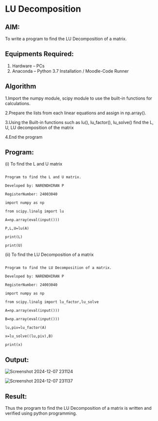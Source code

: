 # LU Decomposition 

## AIM:
To write a program to find the LU Decomposition of a matrix.

## Equipments Required:
1. Hardware – PCs
2. Anaconda – Python 3.7 Installation / Moodle-Code Runner

## Algorithm

1.Import the numpy module, scipy module to use the built-in functions for calculations.

2.Prepare the lists from each linear equations and assign in np.array().

3.Using the Built-in functions such as lu(), lu_factor(), lu_solve() find the L, U, LU decomposition of the matrix

4.End the program

## Program:
(i) To find the L and U matrix
```

Program to find the L and U matrix.

Developed by: NARENDHIRAN P

RegisterNumber: 24003040

import numpy as np

from scipy.linalg import lu

A=np.array(eval(input()))

P,L,U=lu(A)

print(L)

print(U)

```
(ii) To find the LU Decomposition of a matrix
```

Program to find the LU Decomposition of a matrix.

Developed by: NARENDHIRAN P

RegisterNumber: 24003040

import numpy as np

from scipy.linalg import lu_factor,lu_solve

A=np.array(eval(input()))

B=np.array(eval(input()))

lu,piv=lu_factor(A)

x=lu_solve((lu,piv),B)

print(x)

```

## Output:
![Screenshot 2024-12-07 231124](https://github.com/user-attachments/assets/fdacc5e7-129e-420e-9b11-24a89b82d817)

![Screenshot 2024-12-07 231137](https://github.com/user-attachments/assets/9e111a4d-c875-4df5-a621-b9e232fd2b48)




## Result:
Thus the program to find the LU Decomposition of a matrix is written and verified using python programming.

